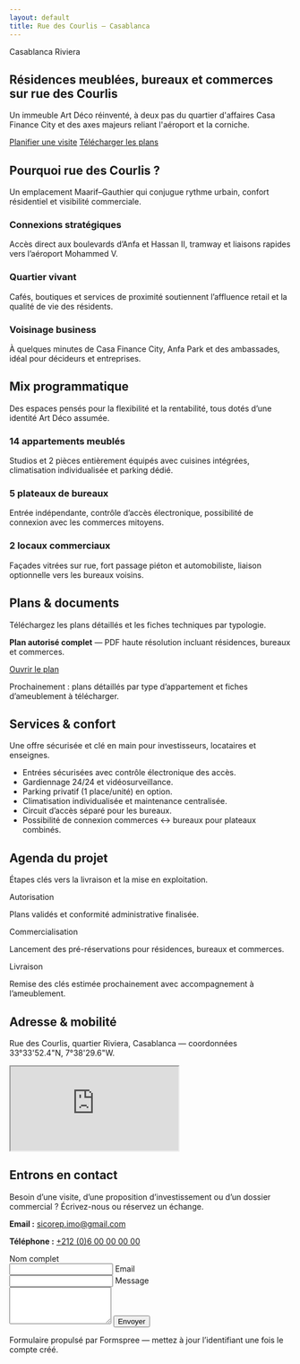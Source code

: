 ```yaml
---
layout: default
title: Rue des Courlis — Casablanca
---
```


<section class="hero">
  <div class="hero__inner">
    <p class="eyebrow">Casablanca Riviera</p>
    <h1 class="hero__title">Résidences meublées, bureaux et commerces sur rue des Courlis</h1>
    <p class="hero__subtitle">
      Un immeuble Art Déco réinventé, à deux pas du quartier d'affaires Casa Finance City et des axes majeurs reliant l'aéroport et la corniche.
    </p>
    <div class="cta-group">
      <a class="btn btn--primary" href="mailto:sicorep.imo@gmail.com?subject=Rue%20des%20Courlis%20-%20Visite">Planifier une visite</a>
      <a class="btn btn--ghost" href="{{ '/plans/plan-autorise.pdf' | relative_url }}" target="_blank" rel="noopener">Télécharger les plans</a>
    </div>
  </div>
</section>

<section class="section container">
  <div class="section__header">
    <h2 class="section__title">Pourquoi rue des Courlis&nbsp;?</h2>
    <p class="section__subtitle">Un emplacement Maarif–Gauthier qui conjugue rythme urbain, confort résidentiel et visibilité commerciale.</p>
  </div>
  <div class="grid grid--3">
    <article class="card">
      <h3 class="card__title">Connexions stratégiques</h3>
      <p class="card__meta">Accès direct aux boulevards d’Anfa et Hassan II, tramway et liaisons rapides vers l’aéroport Mohammed V.</p>
    </article>
    <article class="card">
      <h3 class="card__title">Quartier vivant</h3>
      <p class="card__meta">Cafés, boutiques et services de proximité soutiennent l’affluence retail et la qualité de vie des résidents.</p>
    </article>
    <article class="card">
      <h3 class="card__title">Voisinage business</h3>
      <p class="card__meta">À quelques minutes de Casa Finance City, Anfa Park et des ambassades, idéal pour décideurs et entreprises.</p>
    </article>
  </div>
</section>

<section class="section container">
  <div class="section__header">
    <h2 class="section__title">Mix programmatique</h2>
    <p class="section__subtitle">Des espaces pensés pour la flexibilité et la rentabilité, tous dotés d’une identité Art Déco assumée.</p>
  </div>
  <div class="grid grid--3">
    <article class="card">
      <h3 class="card__title">14 appartements meublés</h3>
      <p class="card__meta">Studios et 2 pièces entièrement équipés avec cuisines intégrées, climatisation individualisée et parking dédié.</p>
    </article>
    <article class="card">
      <h3 class="card__title">5 plateaux de bureaux</h3>
      <p class="card__meta">Entrée indépendante, contrôle d’accès électronique, possibilité de connexion avec les commerces mitoyens.</p>
    </article>
    <article class="card">
      <h3 class="card__title">2 locaux commerciaux</h3>
      <p class="card__meta">Façades vitrées sur rue, fort passage piéton et automobiliste, liaison optionnelle vers les bureaux voisins.</p>
    </article>
  </div>
</section>

<section class="section container">
  <div class="section__header">
    <h2 class="section__title">Plans & documents</h2>
    <p class="section__subtitle">Téléchargez les plans détaillés et les fiches techniques par typologie.</p>
  </div>
  <div class="card">
    <p><strong>Plan autorisé complet</strong> — PDF haute résolution incluant résidences, bureaux et commerces.</p>
    <p>
      <a class="btn btn--primary" href="{{ '/plans/plan-autorise.pdf' | relative_url }}" target="_blank" rel="noopener">Ouvrir le plan</a>
    </p>
    <p>Prochainement&nbsp;: plans détaillés par type d’appartement et fiches d’ameublement à télécharger.</p>
  </div>
</section>

<section class="section container">
  <div class="section__header">
    <h2 class="section__title">Services & confort</h2>
    <p class="section__subtitle">Une offre sécurisée et clé en main pour investisseurs, locataires et enseignes.</p>
  </div>
  <ul class="list list--bullets">
    <li>Entrées sécurisées avec contrôle électronique des accès.</li>
    <li>Gardiennage 24/24 et vidéosurveillance.</li>
    <li>Parking privatif (1 place/unité) en option.</li>
    <li>Climatisation individualisée et maintenance centralisée.</li>
    <li>Circuit d’accès séparé pour les bureaux.</li>
    <li>Possibilité de connexion commerces ↔ bureaux pour plateaux combinés.</li>
  </ul>
</section>

<section class="section container">
  <div class="section__header">
    <h2 class="section__title">Agenda du projet</h2>
    <p class="section__subtitle">Étapes clés vers la livraison et la mise en exploitation.</p>
  </div>
  <div class="timeline">
    <div class="timeline__item">
      <p class="timeline__stage">Autorisation</p>
      <p>Plans validés et conformité administrative finalisée.</p>
    </div>
    <div class="timeline__item">
      <p class="timeline__stage">Commercialisation</p>
      <p>Lancement des pré-réservations pour résidences, bureaux et commerces.</p>
    </div>
    <div class="timeline__item">
      <p class="timeline__stage">Livraison</p>
      <p>Remise des clés estimée prochainement avec accompagnement à l’ameublement.</p>
    </div>
  </div>
</section>

<section class="section container">
  <div class="section__header">
    <h2 class="section__title">Adresse & mobilité</h2>
    <p class="section__subtitle">Rue des Courlis, quartier Riviera, Casablanca — coordonnées 33°33'52.4"N, 7°38'29.6"W.</p>
  </div>
  <div class="location">
    <iframe
      class="location__map"
      loading="lazy"
      src="https://www.openstreetmap.org/export/embed.html?bbox=-7.6450%2C33.5620%2C-7.6380%2C33.5670&amp;layer=mapnik&amp;marker=33.5646%2C-7.6416"
    ></iframe>
  </div>
</section>

<section class="section container contact">
  <div>
    <h2 class="section__title">Entrons en contact</h2>
    <p class="section__subtitle contact__cta">
      Besoin d’une visite, d’une proposition d’investissement ou d’un dossier commercial&nbsp;? Écrivez-nous ou réservez un échange.
    </p>
    <p>
      <strong>Email :</strong>
      <a href="mailto:sicorep.imo@gmail.com" class="link">sicorep.imo@gmail.com</a>
    </p>
    <p>
      <strong>Téléphone :</strong>
      <a href="tel:+212000000000" class="link">+212 (0)6 00 00 00 00</a> <!-- Remplacer par le numéro définitif -->
    </p>
  </div>
  <div>
    <form action="https://formspree.io/f/your-id" method="POST" class="card">
      <label>
        Nom complet<br />
        <input type="text" name="name" required />
      </label>
      <label>
        Email<br />
        <input type="email" name="_replyto" required />
      </label>
      <label>
        Message<br />
        <textarea name="message" rows="4" required></textarea>
      </label>
      <button class="btn btn--primary" type="submit">Envoyer</button>
      <p class="card__meta">Formulaire propulsé par Formspree — mettez à jour l’identifiant une fois le compte créé.</p>
    </form>
  </div>
</section>
